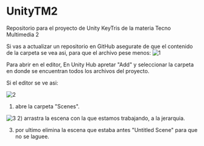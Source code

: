 # UnityTM2
Repositorio para el proyecto de Unity KeyTris de la materia Tecno Multimedia 2

Si vas a actualizar un repositorio en GitHub asegurate de que el contenido de la carpeta se vea asi, para que el archivo pese menos:
![1](https://github.com/user-attachments/assets/c9ae71b9-c8ff-47aa-8bd0-2bb7a103da90)

Para abrir en el editor,
En Unity Hub apretar "Add" y seleccionar la carpeta en donde se encuentran todos los archivos del proyecto.

Si el editor se ve asi:

![2](https://github.com/user-attachments/assets/de3a113a-c8fa-4f19-914a-23cd5754db64)
1) abre la carpeta "Scenes".

![3](https://github.com/user-attachments/assets/f2336659-1235-456e-87f8-b9bbc73c25be)
2) arrastra la escena con la que estamos trabajando, a la jerarquia.

3) por ultimo elimina la escena que estaba antes "Untitled Scene" para que no se laguee.
